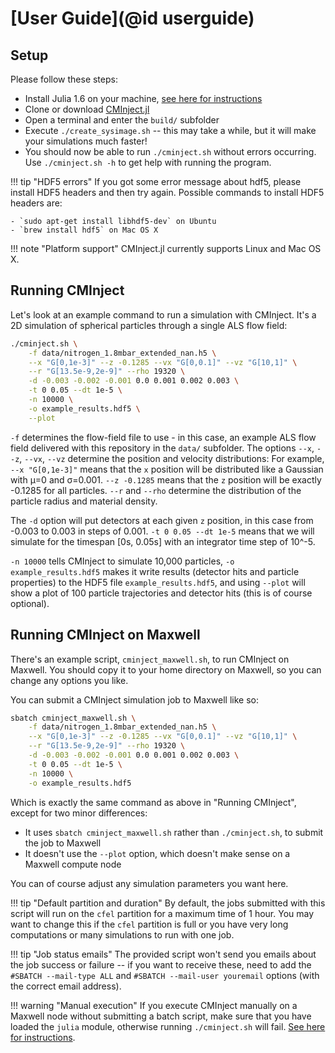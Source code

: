 # [User Guide](@id userguide)

## Setup

Please follow these steps:

- Install Julia 1.6 on your machine, [see here for instructions](https://julialang.org/downloads/)
- Clone or download [CMInject.jl](https://github.com/CFEL-CMI/CMInject.jl)
- Open a terminal and enter the `build/` subfolder
- Execute `./create_sysimage.sh` -- this may take a while, but it will make your simulations much faster!
- You should now be able to run `./cminject.sh` without errors occurring. Use `./cminject.sh -h` to get help with running the program.

!!! tip "HDF5 errors"
    If you got some error message about hdf5, please install HDF5 headers and then try again.
    Possible commands to install HDF5 headers are:

    - `sudo apt-get install libhdf5-dev` on Ubuntu
    - `brew install hdf5` on Mac OS X

!!! note "Platform support"
    CMInject.jl currently supports Linux and Mac OS X.

## Running CMInject

Let's look at an example command to run a simulation with CMInject. It's a 2D simulation of spherical particles through a single ALS flow field:

```bash
./cminject.sh \
    -f data/nitrogen_1.8mbar_extended_nan.h5 \
    --x "G[0,1e-3]" --z -0.1285 --vx "G[0,0.1]" --vz "G[10,1]" \
    --r "G[13.5e-9,2e-9]" --rho 19320 \
    -d -0.003 -0.002 -0.001 0.0 0.001 0.002 0.003 \
    -t 0 0.05 --dt 1e-5 \
    -n 10000 \
    -o example_results.hdf5 \
    --plot
```

`-f` determines the flow-field file to use - in this case, an example ALS flow field delivered with this repository in the `data/` subfolder. The options `--x`, `--z`, `--vx`, `--vz` determine the position and velocity distributions: For example, `--x "G[0,1e-3]"` means that the `x` position will be distributed like a Gaussian with µ=0 and σ=0.001. `--z -0.1285` means that the `z` position will be exactly -0.1285 for all particles. `--r` and `--rho` determine the distribution of the particle radius and material density.

The `-d` option will put detectors at each given `z` position, in this case from -0.003 to 0.003 in steps of 0.001. `-t 0 0.05 --dt 1e-5` means that we will simulate for the timespan [0s, 0.05s] with an integrator time step of 10^-5.

`-n 10000` tells CMInject to simulate 10,000 particles, `-o example_results.hdf5` makes it write results (detector hits and particle properties) to the HDF5 file `example_results.hdf5`, and using `--plot` will show a plot of 100 particle trajectories and detector hits (this is of course optional).


## Running CMInject on Maxwell

There's an example script, `cminject_maxwell.sh`, to run CMInject on Maxwell. You should copy it to your home directory on Maxwell, so you can change any options you like.

You can submit a CMInject simulation job to Maxwell like so:

```bash
sbatch cminject_maxwell.sh \
    -f data/nitrogen_1.8mbar_extended_nan.h5 \
    --x "G[0,1e-3]" --z -0.1285 --vx "G[0,0.1]" --vz "G[10,1]" \
    --r "G[13.5e-9,2e-9]" --rho 19320 \
    -d -0.003 -0.002 -0.001 0.0 0.001 0.002 0.003 \
    -t 0 0.05 --dt 1e-5 \
    -n 10000 \
    -o example_results.hdf5
```

Which is exactly the same command as above in "Running CMInject", except for two minor differences:

- It uses `sbatch cminject_maxwell.sh` rather than `./cminject.sh`, to submit the job to Maxwell
- It doesn't use the `--plot` option, which doesn't make sense on a Maxwell compute node

You can of course adjust any simulation parameters you want here.

!!! tip "Default partition and duration"
    By default, the jobs submitted with this script will run on the `cfel` partition for a maximum time of 1 hour. You may want to change this if the `cfel` partition is full or you have very long computations or many simulations to run with one job.

!!! tip "Job status emails"
    The provided script won't send you emails about the job success or failure -- if you want to receive these, need to add the `#SBATCH --mail-type ALL` and `#SBATCH --mail-user youremail` options (with the correct email address).

!!! warning "Manual execution"
    If you execute CMInject manually on a Maxwell node without submitting a batch script, make sure that you have loaded the `julia` module, otherwise running `./cminject.sh` will fail. [See here for instructions](https://confluence.desy.de/display/IS/2020/06/24/Julia+on+Maxwell).
